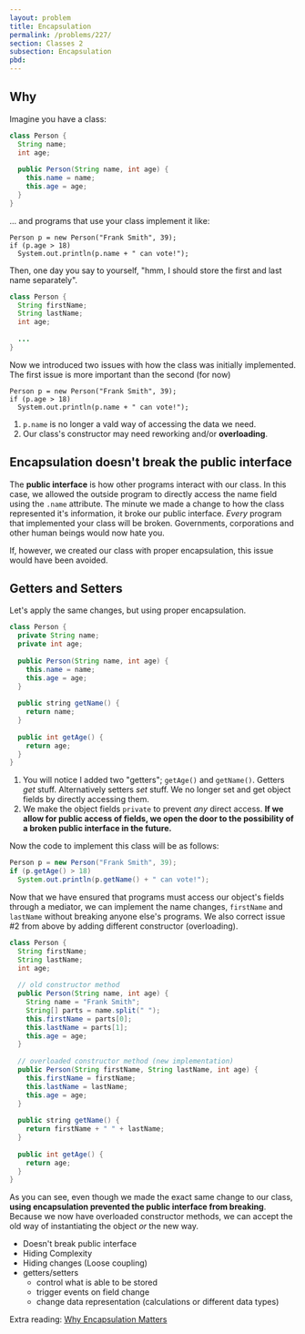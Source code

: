```yaml
---
layout: problem
title: Encapsulation
permalink: /problems/227/
section: Classes 2
subsection: Encapsulation
pbd: 
---
```

## Why
Imagine you have a class:
```java
class Person {
  String name;
  int age;
  
  public Person(String name, int age) {
    this.name = name;
    this.age = age;
  }
}
```
... and programs that use your class implement it like:

```
Person p = new Person("Frank Smith", 39);
if (p.age > 18)
  System.out.println(p.name + " can vote!");
```

Then, one day you say to yourself, "hmm, I should store the first and last name separately".

```java
class Person {
  String firstName;
  String lastName;
  int age;
  
  ...
}
```

Now we introduced two issues with how the class was initially implemented. 
The first issue is more important than the second (for now)

```
Person p = new Person("Frank Smith", 39);
if (p.age > 18)
  System.out.println(p.name + " can vote!");
```

1. `p.name` is no longer a vald way of accessing the data we need.
2. Our class's constructor may need reworking and/or **overloading**.

## Encapsulation doesn't break the public interface
The **public interface** is how other programs interact with our class. 
In this case, we allowed the outside program to directly access the name field using the `.name` attribute.
The minute we made a change to how the class represented it's information, it broke our public interface. *Every* 
program that implemented your class will be broken. Governments, corporations and other human beings would now hate you.

If, however, we created our class with proper encapsulation, this issue would have been avoided. 

## Getters and Setters
Let's apply the same changes, but using proper encapsulation.
```java
class Person {
  private String name;
  private int age;
  
  public Person(String name, int age) {
    this.name = name;
    this.age = age;
  }
  
  public string getName() {
    return name;
  }
  
  public int getAge() {
    return age;
  }
}
```
1. You will notice I added two "getters"; `getAge()` and `getName()`. Getters *get* stuff.
Alternatively setters *set* stuff. We no longer set and get object fields by directly accessing them.
2. We make the object fields `private` to prevent *any* direct access. **If we allow for public access of fields,
we open the door to the possibility of a broken public interface in the future.**

Now the code to implement this class will be as follows:
```java
Person p = new Person("Frank Smith", 39);
if (p.getAge() > 18)
  System.out.println(p.getName() + " can vote!");
```
Now that we have ensured that programs must access our object's fields through a 
mediator, we can implement the name changes, `firstName` and `lastName` 
without breaking anyone else's programs. We also correct 
issue #2 from above by adding different constructor (overloading).

```java
class Person {
  String firstName;
  String lastName;
  int age;
  
  // old constructor method
  public Person(String name, int age) {
    String name = "Frank Smith";
    String[] parts = name.split(" ");
    this.firstName = parts[0];
    this.lastName = parts[1];
    this.age = age;
  }
  
  // overloaded constructor method (new implementation)
  public Person(String firstName, String lastName, int age) {
    this.firstName = firstName;
    this.lastName = lastName;
    this.age = age;
  }
  
  public string getName() {
    return firstName + " " + lastName;
  }
  
  public int getAge() {
    return age;
  }
}
```

As you can see, even though we made the exact same change to our class, 
**using encapsulation prevented the public interface from breaking**.
Because we now have overloaded constructor methods, we can accept the old way of instantiating the object *or* the new way.

- Doesn't break public interface
- Hiding Complexity
- Hiding changes (Loose coupling)
- getters/setters
  - control what is able to be stored
  - trigger events on field change
  - change data representation (calculations or different data types)

Extra reading: [Why Encapsulation Matters](https://dzone.com/articles/why-encapsulation-matters)